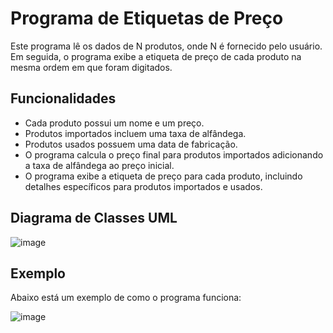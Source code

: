 # Programa de Etiquetas de Preço

Este programa lê os dados de N produtos, onde N é fornecido pelo usuário. Em seguida, o programa exibe a etiqueta de preço de cada produto na mesma ordem em que foram digitados.

## Funcionalidades

- Cada produto possui um nome e um preço.
- Produtos importados incluem uma taxa de alfândega.
- Produtos usados possuem uma data de fabricação.
- O programa calcula o preço final para produtos importados adicionando a taxa de alfândega ao preço inicial.
- O programa exibe a etiqueta de preço para cada produto, incluindo detalhes específicos para produtos importados e usados.

## Diagrama de Classes UML

![image](https://github.com/user-attachments/assets/92ef4521-0361-4d69-8cd3-65ddcf09fe50)


## Exemplo

Abaixo está um exemplo de como o programa funciona:

![image](https://github.com/user-attachments/assets/75f70362-f419-4d15-852a-99102f048241)
